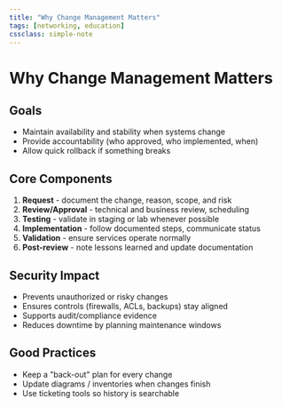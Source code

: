 ```yaml
---
title: "Why Change Management Matters"
tags: [networking, education]
cssclass: simple-note
---
```


# Why Change Management Matters

## Goals
- Maintain availability and stability when systems change
- Provide accountability (who approved, who implemented, when)
- Allow quick rollback if something breaks

## Core Components
1. **Request** - document the change, reason, scope, and risk
2. **Review/Approval** - technical and business review, scheduling
3. **Testing** - validate in staging or lab whenever possible
4. **Implementation** - follow documented steps, communicate status
5. **Validation** - ensure services operate normally
6. **Post-review** - note lessons learned and update documentation

## Security Impact
- Prevents unauthorized or risky changes
- Ensures controls (firewalls, ACLs, backups) stay aligned
- Supports audit/compliance evidence
- Reduces downtime by planning maintenance windows

## Good Practices
- Keep a "back-out" plan for every change
- Update diagrams / inventories when changes finish
- Use ticketing tools so history is searchable
